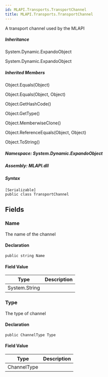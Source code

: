 ```yaml
---  
id: MLAPI.Transports.TransportChannel  
title: MLAPI.Transports.TransportChannel  
---
```


<div class="markdown level0 summary">

A transport channel used by the MLAPI

</div>

<div class="markdown level0 conceptual">

</div>

<div class="inheritance">

##### Inheritance

<div class="level0">

System.Dynamic.ExpandoObject

</div>

<div class="level1">

System.Dynamic.ExpandoObject

</div>

</div>

<div class="inheritedMembers">

##### Inherited Members

<div>

Object.Equals(Object)

</div>

<div>

Object.Equals(Object, Object)

</div>

<div>

Object.GetHashCode()

</div>

<div>

Object.GetType()

</div>

<div>

Object.MemberwiseClone()

</div>

<div>

Object.ReferenceEquals(Object, Object)

</div>

<div>

Object.ToString()

</div>

</div>

##### **Namespace**: System.Dynamic.ExpandoObject

##### **Assembly**: MLAPI.dll

##### Syntax

    [Serializable]
    public class TransportChannel

## Fields

### Name

<div class="markdown level1 summary">

The name of the channel

</div>

<div class="markdown level1 conceptual">

</div>

#### Declaration

    public string Name

#### Field Value

| Type          | Description |
|---------------|-------------|
| System.String |             |

### Type

<div class="markdown level1 summary">

The type of channel

</div>

<div class="markdown level1 conceptual">

</div>

#### Declaration

    public ChannelType Type

#### Field Value

| Type        | Description |
|-------------|-------------|
| ChannelType |             |
